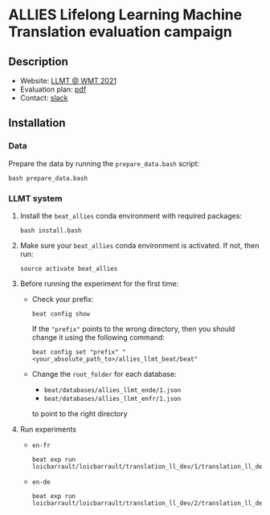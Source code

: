 # ALLIES Lifelong Learning Machine Translation evaluation campaign

## Description
* Website: <a href='http://statmt.org/wmt21/lifelong-learning-task.html'>LLMT @ WMT 2021</a>
* Evaluation plan: <a href='LifelongLearningMT_EvaluationPlan.pdf'>pdf</a>
* Contact: <a href='https://alliesllmtwmt.slack.com/'>slack</a>

## Installation
### Data
Prepare the data by running the `prepare_data.bash` script:

```
bash prepare_data.bash
```

### LLMT system
1. Install the `beat_allies` conda environment with required packages:
    ```
    bash install.bash
    ```

2. Make sure your `beat_allies` conda environment is activated. If not, then run:
    ```
    source activate beat_allies
    ```

3. Before running the experiment for the first time:

    * Check your prefix:
        ```
        beat config show
        ```
        If the `"prefix"` points to the wrong directory, then you should change it using the following command:
        ```
        beat config set "prefix" "<your_absolute_path_to>/allies_llmt_beat/beat"
        ```
    * Change the `root_folder` for each database:
        - `beat/databases/allies_llmt_ende/1.json`
        - `beat/databases/allies_llmt_enfr/1.json`

        to point to the right directory

4. Run experiments
    - `en-fr`
        ```
        beat exp run loicbarrault/loicbarrault/translation_ll_dev/1/translation_ll_dev
        ```
    - `en-de`
        ```
        beat exp run loicbarrault/loicbarrault/translation_ll_dev/2/translation_ll_dev
        ```